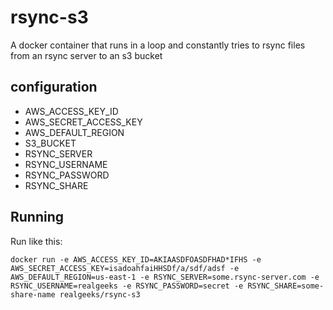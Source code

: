 # rsync-s3

A docker container that runs in a loop and constantly tries to rsync files from an rsync server to an s3 bucket


## configuration

 * AWS_ACCESS_KEY_ID
 * AWS_SECRET_ACCESS_KEY
 * AWS_DEFAULT_REGION
 * S3_BUCKET
 * RSYNC_SERVER
 * RSYNC_USERNAME
 * RSYNC_PASSWORD
 * RSYNC_SHARE


## Running

Run like this:

```
docker run -e AWS_ACCESS_KEY_ID=AKIAASDFOASDFHAD*IFHS -e AWS_SECRET_ACCESS_KEY=isadoahfaiHHSDf/a/sdf/adsf -e AWS_DEFAULT_REGION=us-east-1 -e RSYNC_SERVER=some.rsync-server.com -e RSYNC_USERNAME=realgeeks -e RSYNC_PASSWORD=secret -e RSYNC_SHARE=some-share-name realgeeks/rsync-s3
```
